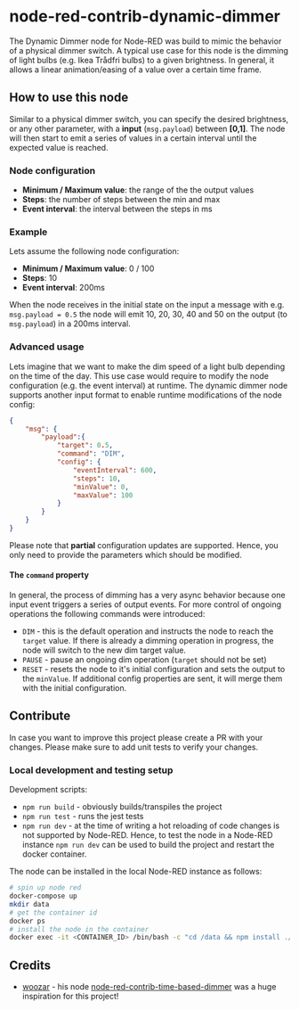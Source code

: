# node-red-contrib-dynamic-dimmer

The Dynamic Dimmer node for Node-RED was build to mimic the behavior of a physical dimmer switch. A typical use case for this node is the dimming of light bulbs (e.g. Ikea Trådfri bulbs) to a given brightness. In general, it allows a linear animation/easing of a value over a certain time frame. 

## How to use this node
Similar to a physical dimmer switch, you can specify the desired brightness, or any other parameter, with a **input** (`msg.payload`) between **[0,1]**. The node will then start to emit a series of values in a certain interval until the expected value is reached.

### Node configuration

* **Minimum / Maximum value**: the range of the the output values  
* **Steps**: the number of steps between the min and max
* **Event interval**: the interval between the steps in ms

### Example
Lets assume the following node configuration:
* **Minimum / Maximum value**: 0 / 100
* **Steps**: 10
* **Event interval**: 200ms

When the node receives in the initial state on the input a message with e.g. `msg.payload = 0.5` the node will emit 10, 20, 30, 40 and 50 on the output (to `msg.payload`) in a 200ms interval.

### Advanced usage
Lets imagine that we want to make the dim speed of a light bulb depending on the time of the day. This use case would require to modify the node configuration (e.g. the event interval) at runtime. The dynamic dimmer node supports another input format to enable runtime modifications of the node config: 

```json
{
    "msg": {
        "payload":{
            "target": 0.5,
            "command": "DIM",
            "config": {
                "eventInterval": 600,
                "steps": 10,
                "minValue": 0,
                "maxValue": 100
            }
        }
    }
}
```
Please note that **partial** configuration updates are supported. Hence, you only need to provide the parameters which should be modified.

#### The `command` property
In general, the process of dimming has a very async behavior because one input event triggers a series of output events. For more control of ongoing operations the following commands were introduced:
* `DIM` - this is the default operation and instructs the node to reach the `target` value. If there is already a dimming operation in progress, the node will switch to the new dim target value.
* `PAUSE` - pause an ongoing dim operation (`target` should not be set)
* `RESET` - resets the node to it's initial configuration and sets the output to the `minValue`. If additional config properties are sent, it will merge them with the initial configuration.

## Contribute
In case you want to improve this project please create a PR with your changes. Please make sure to add unit tests to verify your changes.

### Local development and testing setup

Development scripts:
* `npm run build` - obviously builds/transpiles the project
* `npm run test` - runs the jest tests
* `npm run dev` - at the time of writing a hot reloading of code changes is not supported by Node-RED. Hence, to test the node in a Node-RED instance `npm run dev` can be used to build the project and restart the docker container.

The node can be installed in the local Node-RED instance as follows:
```bash
# spin up node red
docker-compose up
mkdir data
# get the container id 
docker ps
# install the node in the container
docker exec -it <CONTAINER_ID> /bin/bash -c "cd /data && npm install ./node-red-contrib-dynamic-dimmer"
```

## Credits

* [woozar](https://github.com/woozar) - his node [node-red-contrib-time-based-dimmer](https://github.com/woozar/node-red-contrib-time-based-dimmer) was a huge inspiration for this project!

